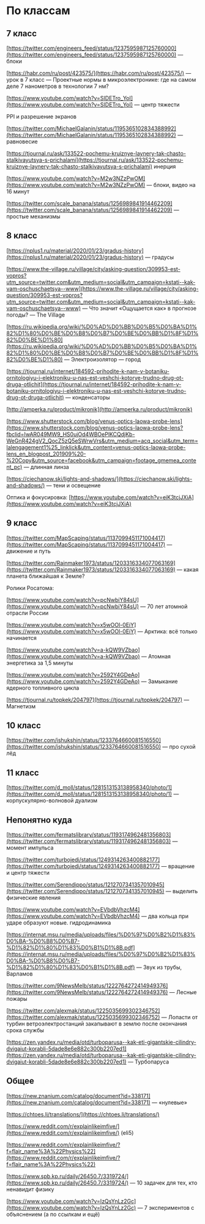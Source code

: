 # По классам

## 7 класс

[https://twitter.com/engineers_feed/status/1237595987125760000](https://twitter.com/engineers_feed/status/1237595987125760000) — блоки

[https://habr.com/ru/post/423575/](https://habr.com/ru/post/423575/) — урок в 7 класс — Проектные нормы в микроэлектронике: где на самом деле 7 нанометров в технологии 7 нм?

[https://www.youtube.com/watch?v=SIDETro_YoI](https://www.youtube.com/watch?v=SIDETro_YoI) — центр тяжести

PPI и разрешение экранов

[https://twitter.com/MichaelGalanin/status/1195365102834388992](https://twitter.com/MichaelGalanin/status/1195365102834388992) — равновесие

[https://tjournal.ru/ask/133522-pochemu-kruiznye-laynery-tak-chasto-stalkivayutsya-s-prichalami](https://tjournal.ru/ask/133522-pochemu-kruiznye-laynery-tak-chasto-stalkivayutsya-s-prichalami) инерция

[https://www.youtube.com/watch?v=M2w3NZzPwOM](https://www.youtube.com/watch?v=M2w3NZzPwOM) — блоки, видео на 16 минут

[https://twitter.com/scale_banana/status/1256989841914462209](https://twitter.com/scale_banana/status/1256989841914462209) — простые механизмы

## 8 класс

[https://nplus1.ru/material/2020/01/23/gradus-history](https://nplus1.ru/material/2020/01/23/gradus-history) — градусы

[https://www.the-village.ru/village/city/asking-question/309953-est-vopros?utm_source=twitter.com&utm_medium=social&utm_campaign=kstati--kak-vam-oschuschaetsya--www](https://www.the-village.ru/village/city/asking-question/309953-est-vopros?utm_source=twitter.com&utm_medium=social&utm_campaign=kstati--kak-vam-oschuschaetsya--www) — Что значит «Ощущается как» в прогнозе погоды? — The Village

[https://ru.wikipedia.org/wiki/%D0%AD%D0%BB%D0%B5%D0%BA%D1%82%D1%80%D0%BE%D0%B8%D0%B7%D0%BE%D0%BB%D1%8F%D1%82%D0%BE%D1%80](https://ru.wikipedia.org/wiki/%D0%AD%D0%BB%D0%B5%D0%BA%D1%82%D1%80%D0%BE%D0%B8%D0%B7%D0%BE%D0%BB%D1%8F%D1%82%D0%BE%D1%80) — Электроизолятор — город

[https://tjournal.ru/internet/184592-prihodite-k-nam-v-botaniku-ornitologiyu-i-elektroniku-u-nas-est-veshchi-kotorye-trudno-drug-ot-druga-otlichit](https://tjournal.ru/internet/184592-prihodite-k-nam-v-botaniku-ornitologiyu-i-elektroniku-u-nas-est-veshchi-kotorye-trudno-drug-ot-druga-otlichit) — конденсаторы

[http://amperka.ru/product/mikronik](http://amperka.ru/product/mikronik)

[https://www.shutterstock.com/blog/venus-optics-laowa-probe-lens](https://www.shutterstock.com/blog/venus-optics-laowa-probe-lens?fbclid=IwAR049MW9_HS0ujOd4WBOePlKCQdjKb-WeGnR424gV2_QocZ5zQ5eSWrwVrs&utm_medium=acq_social&utm_term=lalengagement1%25_linklick&utm_content=venus-optics-laowa-probe-lens_en_blogpost_201909%20-%20Copy&utm_source=facebook&utm_campaign=footage_gmemea_content_pc) — длинная линза

[https://ciechanow.ski/lights-and-shadows/](https://ciechanow.ski/lights-and-shadows/) — тени и освещение

Оптика и фокусировка: [https://www.youtube.com/watch?v=eiK3tcjJXiA](https://www.youtube.com/watch?v=eiK3tcjJXiA)

## 9 класс

[https://twitter.com/MapScaping/status/1137099451171004417](https://twitter.com/MapScaping/status/1137099451171004417) — движение и путь

[https://twitter.com/Rainmaker1973/status/1203316334077063169](https://twitter.com/Rainmaker1973/status/1203316334077063169) — какая планета ближайшая к Земле?

Ролики Росатома:

[https://www.youtube.com/watch?v=pcNwbiY84sU](https://www.youtube.com/watch?v=pcNwbiY84sU) — 70 лет атомной отрасли России

[https://www.youtube.com/watch?v=x5wOOl-0EiY](https://www.youtube.com/watch?v=x5wOOl-0EiY) — Арктика: всё только начинается

[https://www.youtube.com/watch?v=a-kQW9VZbao](https://www.youtube.com/watch?v=a-kQW9VZbao) — Атомная энергетика за 1,5 минуты

[https://www.youtube.com/watch?v=2592Y4GDeAo](https://www.youtube.com/watch?v=2592Y4GDeAo) — Замыкание ядерного топливного цикла

[https://tjournal.ru/topkek/204797](https://tjournal.ru/topkek/204797) — Магнетизм

## 10 класс

[https://twitter.com/ishukshin/status/1233764660081516550](https://twitter.com/ishukshin/status/1233764660081516550) — про сухой лёд

## 11 класс

[https://twitter.com/d_moll/status/1281513153138958340/photo/1](https://twitter.com/d_moll/status/1281513153138958340/photo/1) — корпускулярно-волновой дуализм

## Непонятно куда

[https://twitter.com/fermatslibrary/status/1193174962481356803](https://twitter.com/fermatslibrary/status/1193174962481356803) — момент импульса

[https://twitter.com/turbojedi/status/1249314263400882177](https://twitter.com/turbojedi/status/1249314263400882177) — вращение и центр тяжести

[https://twitter.com/Serendippo/status/1212707341357010945](https://twitter.com/Serendippo/status/1212707341357010945) — выделить физические явления

[https://www.youtube.com/watch?v=EVbdbVhzcM4](https://www.youtube.com/watch?v=EVbdbVhzcM4) — два кольца при ударе образуют новые. гидродинамика

[https://internat.msu.ru/media/uploads/files/%D0%97%D0%B2%D1%83%D0%BA-%D0%B8%D0%B7-%D1%82%D1%80%D1%83%D0%B1%D1%8B.pdf](https://internat.msu.ru/media/uploads/files/%D0%97%D0%B2%D1%83%D0%BA-%D0%B8%D0%B7-%D1%82%D1%80%D1%83%D0%B1%D1%8B.pdf) — Звук из трубы, Варламов

[https://twitter.com/9NewsMelb/status/1222764272414949376](https://twitter.com/9NewsMelb/status/1222764272414949376) — Лесные пожары

[https://twitter.com/alexmak/status/1225035699302346752](https://twitter.com/alexmak/status/1225035699302346752) — Лопасти от турбин ветроэлектростанций закапывают в землю после окончания срока службы

[https://zen.yandex.ru/media/otd/turboparusa--kak-eti-gigantskie-cilindry-dvigaiut-korabli-5dade8e6e882c300b2207ed1](https://zen.yandex.ru/media/otd/turboparusa--kak-eti-gigantskie-cilindry-dvigaiut-korabli-5dade8e6e882c300b2207ed1) — Турбопаруса

## Общее

[https://new.znanium.com/catalog/document?id=338171](https://new.znanium.com/catalog/document?id=338171) — «нулевые»

[https://chtoes.li/translations/](https://chtoes.li/translations/)

[https://www.reddit.com/r/explainlikeimfive/](https://www.reddit.com/r/explainlikeimfive/) (eli5)

[https://www.reddit.com/r/explainlikeimfive/?f=flair_name%3A%22Physics%22](https://www.reddit.com/r/explainlikeimfive/?f=flair_name%3A%22Physics%22)

[https://www.spb.kp.ru/daily/26450.7/3319724/](https://www.spb.kp.ru/daily/26450.7/3319724/) — 10 задачек для тех, кто ненавидит физику

[https://www.youtube.com/watch?v=IzQsYnLz2Gc](https://www.youtube.com/watch?v=IzQsYnLz2Gc) — 7 экспериментов с объяснением (а по ссылкам и ещё)